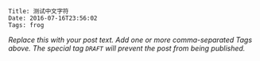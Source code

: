     Title: 测试中文字符
    Date: 2016-07-16T23:56:02
    Tags: frog

_Replace this with your post text. Add one or more comma-separated
Tags above. The special tag `DRAFT` will prevent the post from being
published._

<!-- more -->
